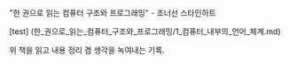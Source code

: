 "한 권으로 읽는 컴퓨터 구조와 프로그래밍" - 조너선 스타인하트

[test] (한_권으로_읽는_컴퓨터_구조와_프로그래밍/1_컴퓨터_내부의_언어_체계.md)

위 책을 읽고 내용 정리 겸 생각을 녹여내는 기록.